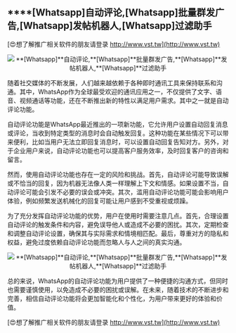 ## ****[Whatsapp]**自动评论,**[Whatsapp]**批量群发广告,**[Whatsapp]**发帖机器人,**[Whatsapp]**过滤助手**

[😍想了解推广相关软件的朋友请登录 http://www.vst.tw](http://www.vst.tw)

 <center><img src="https://vst.tw/MP4/tuiguang/png/2.png" alt="**[Whatsapp]**自动评论,**[Whatsapp]**批量群发广告,**[Whatsapp]**发帖机器人,**[Whatsapp]**过滤助手"></center>

随着社交媒体的不断发展，人们越来越依赖于各种即时通讯工具来保持联系和沟通。其中，WhatsApp作为全球最受欢迎的通讯应用之一，不仅提供了文字、语音、视频通话等功能，还在不断推出新的特性以满足用户需求。其中之一就是自动评论功能。

自动评论功能是WhatsApp最近推出的一项新功能，它允许用户设置自动回复消息或评论，当收到特定类型的消息时会自动触发回复。这种功能在某些情况下可以带来便利，比如当用户无法立即回复消息时，可以设置自动回复告知对方。另外，对于企业用户来说，自动评论功能也可以提高客户服务效率，及时回复客户的咨询和留言。

然而，使用自动评论功能也存在一定的风险和挑战。首先，自动评论可能导致误解或不恰当的回复，因为机器无法像人类一样理解上下文和情感。如果设置不当，自动评论可能会引发不必要的误会或冲突。其次，滥用自动评论功能可能会影响用户体验，例如频繁发送机械化的回复可能让用户感到不受重视或烦躁。

为了充分发挥自动评论功能的优势，用户在使用时需要注意几点。首先，合理设置自动评论的触发条件和内容，避免误导他人或造成不必要的困扰。其次，定期检查和调整自动评论设置，确保其与实际需求和情境相匹配。最后，尊重对方的隐私和权益，避免过度依赖自动评论功能而忽略人与人之间的真实沟通。

 <center><img src="https://vst.tw/MP4/tuiguang/png/0.png" alt="**[Whatsapp]**自动评论,**[Whatsapp]**批量群发广告,**[Whatsapp]**发帖机器人,**[Whatsapp]**过滤助手"></center>

总的来说，WhatsApp的自动评论功能为用户提供了一种便捷的沟通方式，但同时也需要谨慎使用，以免造成不必要的困扰或误解。在未来，随着技术的不断进步和完善，相信自动评论功能将会更加智能化和个性化，为用户带来更好的体验和价值。

[😍想了解推广相关软件的朋友请登录 http://www.vst.tw](http://www.vst.tw)



